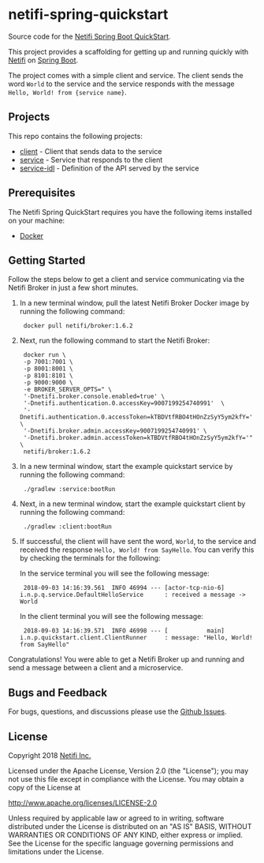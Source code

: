 # netifi-spring-quickstart
Source code for the [Netifi Spring Boot QuickStart](https://www.netifi.com/getstarted-springboot).

This project provides a scaffolding for getting up and running quickly with [Netifi](http://www.netifi.com/) on [Spring Boot](https://spring.io/projects/spring-boot).

The project comes with a simple client and service. The client sends the word `World` to the service and the service responds with the message `Hello, World! from {service name}`.

## Projects
This repo contains the following projects:

* [client](client) - Client that sends data to the service
* [service](service) - Service that responds to the client
* [service-idl](service-idl) - Definition of the API served by the service

## Prerequisites
The Netifi Spring QuickStart requires you have the following items installed on your machine:

* [Docker](https://docs.docker.com/install/)

## Getting Started
Follow the steps below to get a client and service communicating via the Netifi Broker in just a few short minutes.

1. In a new terminal window, pull the latest Netifi Broker Docker image by running the following command:

        docker pull netifi/broker:1.6.2
        
2. Next, run the following command to start the Netifi Broker:

        docker run \
        -p 7001:7001 \
        -p 8001:8001 \
        -p 8101:8101 \
        -p 9000:9000 \
        -e BROKER_SERVER_OPTS=" \
        '-Dnetifi.broker.console.enabled=true' \
        '-Dnetifi.authentication.0.accessKey=9007199254740991'  \
        '-Dnetifi.authentication.0.accessToken=kTBDVtfRBO4tHOnZzSyY5ym2kfY=' \
        '-Dnetifi.broker.admin.accessKey=9007199254740991' \
        '-Dnetifi.broker.admin.accessToken=kTBDVtfRBO4tHOnZzSyY5ym2kfY='" \
        netifi/broker:1.6.2

3. In a new terminal window, start the example quickstart service by running the following command:

        ./gradlew :service:bootRun
        
4. Next, in a new terminal window, start the example quickstart client by running the following command:

        ./gradlew :client:bootRun
        
5. If successful, the client will have sent the word, `World`, to the service and received the response `Hello, World! from SayHello`. You can verify this by checking the terminals for the following:

    In the service terminal you will see the following message:
    
        2018-09-03 14:16:39.561  INFO 46994 --- [actor-tcp-nio-6] i.n.p.q.service.DefaultHelloService      : received a message -> World

    In the client terminal you will see the following message:
    
        2018-09-03 14:16:39.571  INFO 46998 --- [           main] i.n.p.quickstart.client.ClientRunner     : message: "Hello, World! from SayHello"

Congratulations! You were able to get a Netifi Broker up and running and send a message between a client and a microservice.

## Bugs and Feedback
For bugs, questions, and discussions please use the [Github Issues](https://github.com/netifi/netifi-quickstart-spring/issues).

## License
Copyright 2018 [Netifi Inc.](https://www.netifi.com)

Licensed under the Apache License, Version 2.0 (the "License");
you may not use this file except in compliance with the License.
You may obtain a copy of the License at

   http://www.apache.org/licenses/LICENSE-2.0

Unless required by applicable law or agreed to in writing, software
distributed under the License is distributed on an "AS IS" BASIS,
WITHOUT WARRANTIES OR CONDITIONS OF ANY KIND, either express or implied.
See the License for the specific language governing permissions and
limitations under the License.
